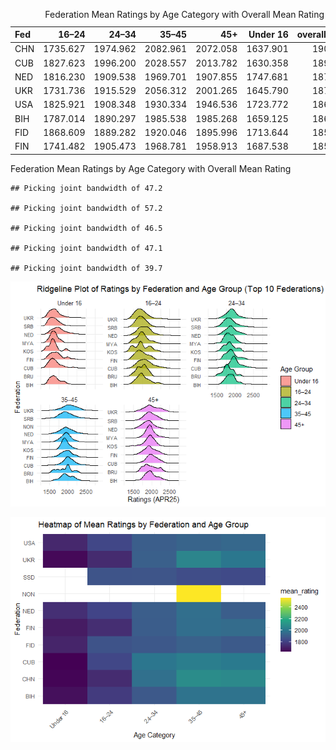 <table>
<caption>Federation Mean Ratings by Age Category with Overall Mean
Rating</caption>
<thead>
<tr class="header">
<th style="text-align: left;">Fed</th>
<th style="text-align: right;">16–24</th>
<th style="text-align: right;">24–34</th>
<th style="text-align: right;">35–45</th>
<th style="text-align: right;">45+</th>
<th style="text-align: right;">Under 16</th>
<th style="text-align: right;">overall_mean</th>
</tr>
</thead>
<tbody>
<tr class="odd">
<td style="text-align: left;">CHN</td>
<td style="text-align: right;">1735.627</td>
<td style="text-align: right;">1974.962</td>
<td style="text-align: right;">2082.961</td>
<td style="text-align: right;">2072.058</td>
<td style="text-align: right;">1637.901</td>
<td style="text-align: right;">1900.702</td>
</tr>
<tr class="even">
<td style="text-align: left;">CUB</td>
<td style="text-align: right;">1827.623</td>
<td style="text-align: right;">1996.200</td>
<td style="text-align: right;">2028.557</td>
<td style="text-align: right;">2013.782</td>
<td style="text-align: right;">1630.358</td>
<td style="text-align: right;">1899.304</td>
</tr>
<tr class="odd">
<td style="text-align: left;">NED</td>
<td style="text-align: right;">1816.230</td>
<td style="text-align: right;">1909.538</td>
<td style="text-align: right;">1969.701</td>
<td style="text-align: right;">1907.855</td>
<td style="text-align: right;">1747.681</td>
<td style="text-align: right;">1870.201</td>
</tr>
<tr class="even">
<td style="text-align: left;">UKR</td>
<td style="text-align: right;">1731.736</td>
<td style="text-align: right;">1915.529</td>
<td style="text-align: right;">2056.312</td>
<td style="text-align: right;">2001.265</td>
<td style="text-align: right;">1645.790</td>
<td style="text-align: right;">1870.126</td>
</tr>
<tr class="odd">
<td style="text-align: left;">USA</td>
<td style="text-align: right;">1825.921</td>
<td style="text-align: right;">1908.348</td>
<td style="text-align: right;">1930.334</td>
<td style="text-align: right;">1946.536</td>
<td style="text-align: right;">1723.772</td>
<td style="text-align: right;">1866.982</td>
</tr>
<tr class="even">
<td style="text-align: left;">BIH</td>
<td style="text-align: right;">1787.014</td>
<td style="text-align: right;">1890.297</td>
<td style="text-align: right;">1985.538</td>
<td style="text-align: right;">1985.268</td>
<td style="text-align: right;">1659.125</td>
<td style="text-align: right;">1861.449</td>
</tr>
<tr class="odd">
<td style="text-align: left;">FID</td>
<td style="text-align: right;">1868.609</td>
<td style="text-align: right;">1889.282</td>
<td style="text-align: right;">1920.046</td>
<td style="text-align: right;">1895.996</td>
<td style="text-align: right;">1713.644</td>
<td style="text-align: right;">1857.515</td>
</tr>
<tr class="even">
<td style="text-align: left;">FIN</td>
<td style="text-align: right;">1741.482</td>
<td style="text-align: right;">1905.473</td>
<td style="text-align: right;">1968.781</td>
<td style="text-align: right;">1958.913</td>
<td style="text-align: right;">1687.538</td>
<td style="text-align: right;">1852.437</td>
</tr>
</tbody>
</table>

Federation Mean Ratings by Age Category with Overall Mean Rating

    ## Picking joint bandwidth of 47.2

    ## Picking joint bandwidth of 57.2

    ## Picking joint bandwidth of 46.5

    ## Picking joint bandwidth of 47.1

    ## Picking joint bandwidth of 39.7

![](madeleine1806_files/figure-markdown_strict/ridgeline%20plot-1.png)

![](madeleine1806_files/figure-markdown_strict/heatmap%20plot-1.png)
